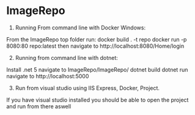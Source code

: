 # ImageRepo

1) Running From command line with Docker Windows:

From the ImageRepo top folder run:
docker build . -t repo
docker run -p 8080:80 repo:latest
then navigate to http://localhost:8080/Home/login

2) Running from command line with dotnet:

Install .net 5
navigate to ImageRepo/ImageRepo/
dotnet build
dotnet run
navigate to http://localhost:5000

3) Run from visual studio using IIS Express, Docker, Project.

If you have visual studio installed you should be able to open the project and run from there aswell
